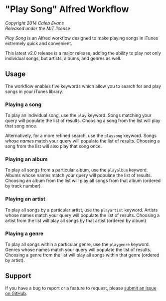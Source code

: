 # "Play Song" Alfred Workflow
*Copyright 2014 Caleb Evans*  
*Released under the MIT license*

*Play Song* is an Alfred workflow designed to make playing songs in iTunes extremely quick and convenient.

This latest v2.0 release is a major release, adding the ability to play not only individual songs, but artists, albums, and genres as well.

## Usage

The workflow enables five keywords which allow you to search for and play songs in your iTunes library.

### Playing a song

To play an individual song, use the `play` keyword. Songs matching your query will populate the list of results. Choosing a song from the list will play that song once.

Alternatively, for a more refined search, use the `playsong` keyword. Songs *whose names* match your query will populate the list of results. Choosing a song from the list will also play that song once.

### Playing an album

To play all songs from a particular album, use the `playalbum` keyword. Albums whose names match your query will populate the list of results. Choosing an album from the list will play all songs from that album (ordered by track number).

### Playing an artist

To play all songs by a particular artist, use the `playartist` keyword. Artists whose names match your query will populate the list of results. Choosing a artist from the list will play all songs by that artist (ordered by album)

### Playing a genre

To play all songs within a particular genre, use the `playgenre` keyword. Genres whose names match your query will populate the list of results. Choosing a genre from the list will play all songs within that genre (ordered by artist).

## Support

If you have a bug to report or a feature to request, please [submit an issue on GitHub](https://github.com/caleb531/alfred-playsong/issues).